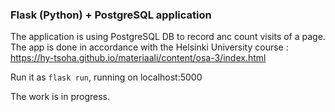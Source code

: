 ### Flask (Python) + PostgreSQL application 


The application is using PostgreSQL DB to record anc count visits of a page. 
The app is done in accordance with the Helsinki University course : 
https://hy-tsoha.github.io/materiaali/content/osa-3/index.html

Run it as `flask run`, running on localhost:5000

The work is in progress.

